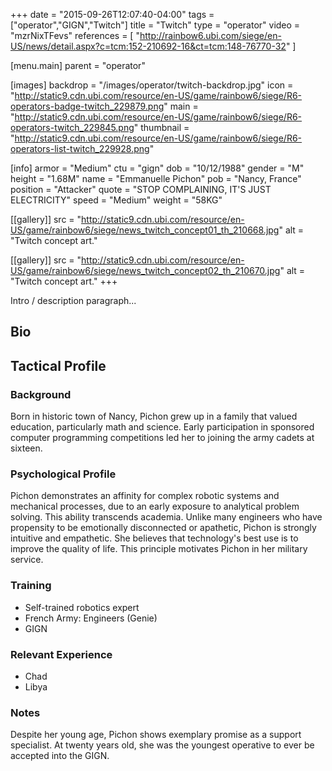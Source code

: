 +++
date = "2015-09-26T12:07:40-04:00"
tags = ["operator","GIGN","Twitch"]
title = "Twitch"
type = "operator"
video = "mzrNixTFevs"
references = [
  "http://rainbow6.ubi.com/siege/en-US/news/detail.aspx?c=tcm:152-210692-16&ct=tcm:148-76770-32"
]

[menu.main]
  parent = "operator"

[images]
  backdrop = "/images/operator/twitch-backdrop.jpg"
  icon = "http://static9.cdn.ubi.com/resource/en-US/game/rainbow6/siege/R6-operators-badge-twitch_229879.png"
  main = "http://static9.cdn.ubi.com/resource/en-US/game/rainbow6/siege/R6-operators-twitch_229845.png"
  thumbnail = "http://static9.cdn.ubi.com/resource/en-US/game/rainbow6/siege/R6-operators-list-twitch_229928.png"

[info]
  armor = "Medium"
  ctu = "gign"
  dob = "10/12/1988"
  gender = "M"
  height = "1.68M"
  name = "Emmanuelle Pichon"
  pob = "Nancy, France"
  position = "Attacker"
  quote = "STOP COMPLAINING, IT'S JUST ELECTRICITY"
  speed = "Medium"
  weight = "58KG"

[[gallery]]
  src = "http://static9.cdn.ubi.com/resource/en-US/game/rainbow6/siege/news_twitch_concept01_th_210668.jpg"
  alt = "Twitch concept art."

[[gallery]]
  src = "http://static9.cdn.ubi.com/resource/en-US/game/rainbow6/siege/news_twitch_concept02_th_210670.jpg"
  alt = "Twitch concept art."
+++

Intro / description paragraph...<!--more-->

## Bio

## Tactical Profile

### Background

Born in historic town of Nancy, Pichon grew up in a family that valued education, particularly math and science. Early participation in sponsored computer programming competitions led her to joining the army cadets at sixteen.

### Psychological Profile

Pichon demonstrates an affinity for complex robotic systems and mechanical processes, due to an early exposure to analytical problem solving. This ability transcends academia. Unlike many engineers who have propensity to be emotionally disconnected or apathetic, Pichon is strongly intuitive and empathetic. She believes that technology's best use is to improve the quality of life. This principle motivates Pichon in her military service.

### Training

* Self-trained robotics expert
* French Army: Engineers (Genie)
* GIGN

### Relevant Experience

* Chad
* Libya

### Notes

Despite her young age, Pichon shows exemplary promise as a support specialist. At twenty years old, she was the youngest operative to ever be accepted into the GIGN.
